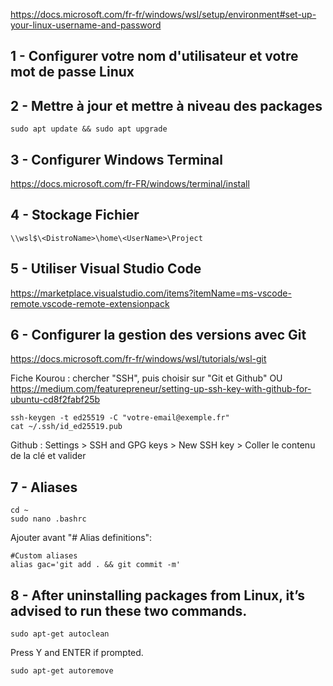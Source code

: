 https://docs.microsoft.com/fr-fr/windows/wsl/setup/environment#set-up-your-linux-username-and-password



## 1 - Configurer votre nom d'utilisateur et votre mot de passe Linux


## 2 - Mettre à jour et mettre à niveau des packages

```
sudo apt update && sudo apt upgrade

```



## 3 - Configurer Windows Terminal

https://docs.microsoft.com/fr-FR/windows/terminal/install



## 4 - Stockage Fichier


```
\\wsl$\<DistroName>\home\<UserName>\Project

```


## 5 - Utiliser Visual Studio Code

https://marketplace.visualstudio.com/items?itemName=ms-vscode-remote.vscode-remote-extensionpack



## 6 - Configurer la gestion des versions avec Git

https://docs.microsoft.com/fr-fr/windows/wsl/tutorials/wsl-git

Fiche Kourou : chercher "SSH", puis choisir sur "Git et Github"
OU
https://medium.com/featurepreneur/setting-up-ssh-key-with-github-for-ubuntu-cd8f2fabf25b

```
ssh-keygen -t ed25519 -C "votre-email@exemple.fr" 
cat ~/.ssh/id_ed25519.pub

```

Github : Settings > SSH and GPG keys > New SSH key > Coller le contenu de la clé et valider




## 7 - Aliases

```
cd ~
sudo nano .bashrc
```

Ajouter avant "# Alias definitions":

```
#Custom aliases
alias gac='git add . && git commit -m'
```

## 8 - After uninstalling packages from Linux, it’s advised to run these two commands.
```
sudo apt-get autoclean
```

Press Y and ENTER if prompted.
```
sudo apt-get autoremove
```
